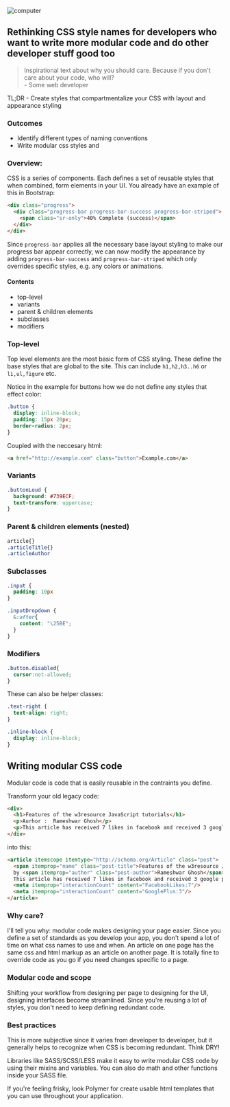 ![computer](http://media.giphy.com/media/vjmSleUsnXU8o/giphy.gif)
## Rethinking CSS style names for developers who want to write more modular code and do other developer stuff good too

> Inspirational text about why you should care. Because if you don't care about your code, who will?  
> \- Some web developer

TL;DR - Create styles that compartmentalize your CSS with layout and appearance styling

### Outcomes
- Identify different types of naming conventions
- Write modular css styles and

### Overview:  

CSS is a series of components. Each defines a set of reusable styles that when combined, form elements in your UI. You already have an example of this in Bootstrap:

```html
<div class="progress">
  <div class="progress-bar progress-bar-success progress-bar-striped">
    <span class="sr-only">40% Complete (success)</span>
  </div>
</div>
```

Since `progress-bar` applies all the necessary base layout styling to make our progress bar appear correctly, we can now modify the appearance by adding `progress-bar-success` and `progress-bar-striped` which only overrides specific styles, e.g. any colors or animations.

#### Contents

- top-level 
- variants
- parent & children elements
- subclasses
- modifiers

### Top-level

Top level elements are the most basic form of CSS styling. These define the base styles that are global to the site. This can include `h1,h2,h3..h6` or `li,ul,figure` etc.

Notice in the example for buttons how we do not define any styles that effect color:
```css
.button {
  display: inline-block;
  padding: 15px 20px;
  border-radius: 2px;
}
```
Coupled with the neccesary html:
```html
<a href="http://example.com" class="button">Example.com</a>
```

### Variants
```css
.buttonLoud {
  background: #739ECF;
  text-transform: uppercase;
}
```
### Parent & children elements (nested)
```css
article{}
.articleTitle{}
.articleAuthor
```
### Subclasses
```css
.input {
  padding: 10px
}

.inputDropdown {
  &:after{
    content: "\25BE";
  }
}
```

### Modifiers
```css
.button.disabled{
  cursor:not-allowed;
}
```
These can also be helper classes:
```css
.text-right {
  text-align: right;
}

.inline-block {
  display: inline-block;
}
```

## Writing modular CSS code

Modular code is code that is easily reusable in the contraints you define. 

Transform your old legacy code:
```html
<div>  
  <h1>Features of the w3resource JavaScript tutorials</h1>  
  <p>Aurhor :  Rameshwar Ghosh</p>  
  <p>This article has received 7 likes in facebook and received 3 google plus.</p>  
</div>
```
into this:
```html
<article itemscope itemtype="http://schema.org/Article" class="post">  
  <span itemprop="name" class="post-title">Features of the w3resource JavaScript tutorials</span>  
  by <span itemprop="author" class="post-author">Rameshwar Ghosh</span>  
  This article has received 7 likes in facebook and received 3 google plus.  
  <meta itemprop="interactionCount" content="FacebookLikes:7"/>  
  <meta itemprop="interactionCount" content="GooglePlus:3"/>  
</article>
```

### Why care?
I'll tell you why: modular code makes designing your page easier. Since you define a set of standards as you develop your app, you don't spend a lot of time on what css names to use and when. An article on one page has the same css and html markup as an article on another page. It is totally fine to override code as you go if you need changes specific to a page.

### Modular code and scope
Shifting your workflow from designing per page to designing for the UI, designing interfaces become streamlined. Since you're reusing a lot of styles, you don't need to keep defining redundant code.

### Best practices
This is more subjective since it varies from developer to developer, but it generally helps to recognize when CSS is becoming redundant. Think DRY!

Libraries like SASS/SCSS/LESS make it easy to write modular CSS code by using their mixins and variables. You can also do math and other functions inside your SASS file.

If you're feeling frisky, look Polymer for create usable html templates that you can use throughout your application.

